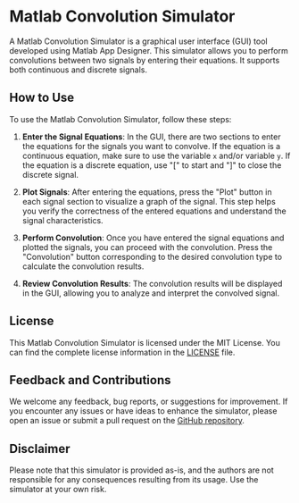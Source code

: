 # Matlab Convolution Simulator

A Matlab Convolution Simulator is a graphical user interface (GUI) tool developed using Matlab App Designer. This simulator allows you to perform convolutions between two signals by entering their equations. It supports both continuous and discrete signals.

## How to Use

To use the Matlab Convolution Simulator, follow these steps:

1. **Enter the Signal Equations**: In the GUI, there are two sections to enter the equations for the signals you want to convolve. If the equation is a continuous equation, make sure to use the variable `x` and/or variable `y`. If the equation is a discrete equation, use "[" to start and "]" to close the discrete signal.

2. **Plot Signals**: After entering the equations, press the "Plot" button in each signal section to visualize a graph of the signal. This step helps you verify the correctness of the entered equations and understand the signal characteristics.

3. **Perform Convolution**: Once you have entered the signal equations and plotted the signals, you can proceed with the convolution. Press the "Convolution" button corresponding to the desired convolution type to calculate the convolution results.

4. **Review Convolution Results**: The convolution results will be displayed in the GUI, allowing you to analyze and interpret the convolved signal.

## License

This Matlab Convolution Simulator is licensed under the MIT License. You can find the complete license information in the [LICENSE](LICENSE) file.

## Feedback and Contributions

We welcome any feedback, bug reports, or suggestions for improvement. If you encounter any issues or have ideas to enhance the simulator, please open an issue or submit a pull request on the [GitHub repository](https://github.com/example/repository).

## Disclaimer

Please note that this simulator is provided as-is, and the authors are not responsible for any consequences resulting from its usage. Use the simulator at your own risk.

